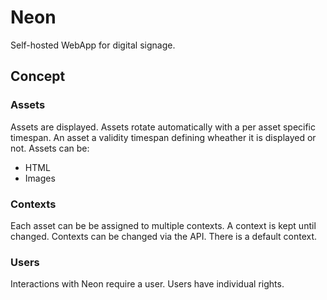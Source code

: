 # Neon
Self-hosted WebApp for digital signage.

## Concept

### Assets
Assets are displayed.
Assets rotate automatically with a per asset specific timespan.
An asset a validity timespan defining wheather it is displayed or not.
Assets can be:
- HTML
- Images

### Contexts
Each asset can be be assigned to multiple contexts.
A context is kept until changed.
Contexts can be changed via the API.
There is a default context.

### Users
Interactions with Neon require a user. Users have individual rights.

